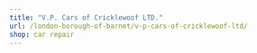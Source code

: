```yaml
---
title: "V.P. Cars of Cricklewoof LTD."
url: /london-borough-of-barnet/v-p-cars-of-cricklewoof-ltd/
shop: car repair
---
```

